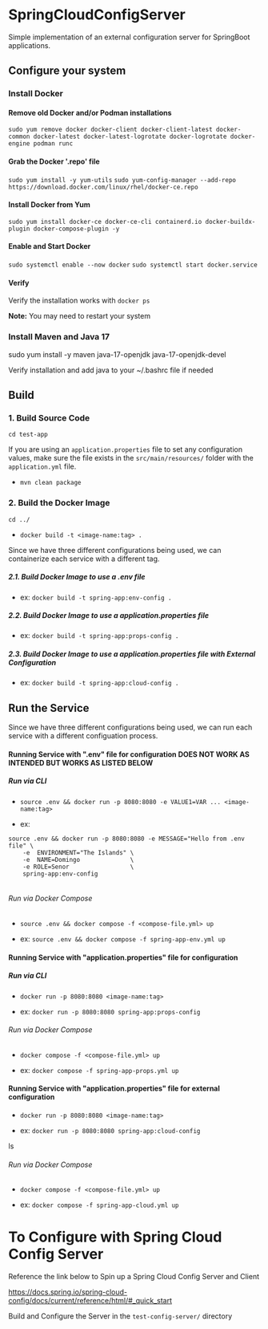 # SpringCloudConfigServer
Simple implementation of an external configuration server for SpringBoot applications. 


## Configure your system

### Install Docker

#### Remove old Docker and/or Podman installations

`sudo yum remove docker docker-client docker-client-latest docker-common docker-latest docker-latest-logrotate docker-logrotate docker-engine podman runc`

#### Grab the Docker '.repo' file

`sudo yum install -y yum-utils`
`sudo yum-config-manager --add-repo https://download.docker.com/linux/rhel/docker-ce.repo`

#### Install Docker from Yum
`sudo yum install docker-ce docker-ce-cli containerd.io docker-buildx-plugin docker-compose-plugin -y`

#### Enable and Start Docker
`sudo systemctl enable --now docker`
`sudo systemctl start docker.service`

#### Verify
Verify the installation works with `docker ps`

**Note:** You may need to restart your system

### Install Maven and Java 17
sudo yum install -y maven java-17-openjdk java-17-openjdk-devel 

Verify installation and add java to your ~/.bashrc file if needed


## Build

### 1. Build Source Code

`cd test-app`

If you are using an `application.properties` file to set any configuration values, make sure the file exists in the `src/main/resources/` folder with the `application.yml` file.

- `mvn clean package`


### 2. Build the Docker Image

`cd ../`

- `docker build -t <image-name:tag> .`

Since we have three different configurations being used, we can containerize each service with a different tag.

##### 2.1. Build Docker Image to use a .env file 

- ex: `docker build -t spring-app:env-config .`

##### 2.2. Build Docker Image to use a application.properties file 

- ex: `docker build -t spring-app:props-config .`

##### 2.3. Build Docker Image to use a application.properties file with External Configuration

- ex: `docker build -t spring-app:cloud-config .`


## Run the Service

Since we have three different configurations being used, we can run each service with a different configuation process.


#### Running Service with ".env" file for configuration **DOES NOT WORK AS INTENDED BUT WORKS AS LISTED BELOW**
##### Run via CLI

- `source .env && docker run -p 8080:8080 -e VALUE1=VAR ... <image-name:tag>`

- ex: 
```
source .env && docker run -p 8080:8080 -e MESSAGE="Hello from .env file" \
    -e  ENVIRONMENT="The Islands" \
    -e  NAME=Domingo              \
    -e ROLE=Senor                 \
    spring-app:env-config
    
```

###### Run via Docker Compose

- `source .env && docker compose -f <compose-file.yml> up`

- ex: `source .env && docker compose -f spring-app-env.yml up`


#### Running Service with "application.properties" file for configuration
##### Run via CLI

- `docker run -p 8080:8080 <image-name:tag>`

- ex: `docker run -p 8080:8080 spring-app:props-config`


###### Run via Docker Compose

- `docker compose -f <compose-file.yml> up`

- ex: `docker compose -f spring-app-props.yml up`


#### Running Service with "application.properties" file for external configuration

- `docker run -p 8080:8080 <image-name:tag>`

- ex: `docker run -p 8080:8080 spring-app:cloud-config`

ls
###### Run via Docker Compose

- `docker compose -f <compose-file.yml> up`

- ex: `docker compose -f spring-app-cloud.yml up`

# To Configure with Spring Cloud Config Server

Reference the link below to Spin up a Spring Cloud Config Server and Client


https://docs.spring.io/spring-cloud-config/docs/current/reference/html/#_quick_start

Build and Configure the Server in the `test-config-server/` directory